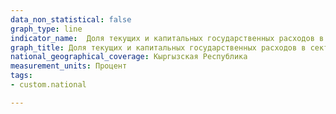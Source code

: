 ```yaml
---
data_non_statistical: false
graph_type: line
indicator_name:  Доля текущих и капитальных государственных расходов в секторах
graph_title: Доля текущих и капитальных государственных расходов в секторах
national_geographical_coverage: Кыргызская Республика
measurement_units: Процент
tags:
- custom.national

---
```


